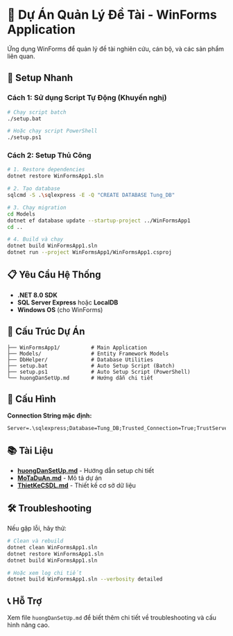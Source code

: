 # 🏢 Dự Án Quản Lý Đề Tài - WinForms Application

Ứng dụng WinForms để quản lý đề tài nghiên cứu, cán bộ, và các sản phẩm liên quan.

## 🚀 Setup Nhanh

### Cách 1: Sử dụng Script Tự Động (Khuyến nghị)

```bash
# Chạy script batch
./setup.bat

# Hoặc chạy script PowerShell
./setup.ps1
```

### Cách 2: Setup Thủ Công

```bash
# 1. Restore dependencies
dotnet restore WinFormsApp1.sln

# 2. Tạo database
sqlcmd -S .\sqlexpress -E -Q "CREATE DATABASE Tung_DB"

# 3. Chạy migration
cd Models
dotnet ef database update --startup-project ../WinFormsApp1
cd ..

# 4. Build và chạy
dotnet build WinFormsApp1.sln
dotnet run --project WinFormsApp1/WinFormsApp1.csproj
```

## 📋 Yêu Cầu Hệ Thống

- **.NET 8.0 SDK**
- **SQL Server Express** hoặc **LocalDB**
- **Windows OS** (cho WinForms)

## 📁 Cấu Trúc Dự Án

```
├── WinFormsApp1/          # Main Application
├── Models/                # Entity Framework Models
├── DbHelper/              # Database Utilities
├── setup.bat              # Auto Setup Script (Batch)
├── setup.ps1              # Auto Setup Script (PowerShell)
└── huongDanSetUp.md       # Hướng dẫn chi tiết
```

## 🔧 Cấu Hình

**Connection String mặc định:**
```
Server=.\sqlexpress;Database=Tung_DB;Trusted_Connection=True;TrustServerCertificate=True
```

## 📚 Tài Liệu

- **[huongDanSetUp.md](huongDanSetUp.md)** - Hướng dẫn setup chi tiết
- **[MoTaDuAn.md](MoTaDuAn.md)** - Mô tả dự án
- **[ThietKeCSDL.md](ThietKeCSDL.md)** - Thiết kế cơ sở dữ liệu

## 🛠️ Troubleshooting

Nếu gặp lỗi, hãy thử:

```bash
# Clean và rebuild
dotnet clean WinFormsApp1.sln
dotnet restore WinFormsApp1.sln
dotnet build WinFormsApp1.sln

# Hoặc xem log chi tiết
dotnet build WinFormsApp1.sln --verbosity detailed
```

## 📞 Hỗ Trợ

Xem file `huongDanSetUp.md` để biết thêm chi tiết về troubleshooting và cấu hình nâng cao.
